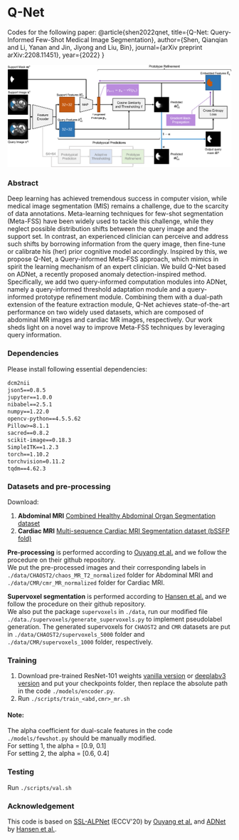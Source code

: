 # Q-Net
Codes for the following paper:
@article{shen2022qnet,
  title={Q-Net: Query-Informed Few-Shot Medical Image Segmentation},
  author={Shen, Qianqian and Li, Yanan and Jin, Jiyong and Liu, Bin},
  journal={arXiv preprint arXiv:2208.11451},
  year={2022}
}

![](https://github.com/ZJLAB-AMMI/Q-Net/blob/main/the_framework.png?raw=true) 

### Abstract
Deep learning has achieved tremendous success in computer vision, while medical image segmentation (MIS) remains a challenge, due to the scarcity of data annotations. Meta-learning techniques for few-shot segmentation (Meta-FSS) have been widely used to tackle this challenge, while they neglect possible distribution shifts between the query image and the support set. In contrast, an experienced clinician can perceive and address such shifts by borrowing information from the query image, then fine-tune or calibrate his (her) prior cognitive model accordingly. Inspired by this, we propose Q-Net, a Query-informed Meta-FSS approach, which mimics in spirit the learning mechanism of an expert clinician. We build Q-Net based on ADNet, a recently proposed anomaly detection-inspired method. Specifically, we add two query-informed computation modules into ADNet, namely a query-informed threshold adaptation module and a query-informed prototype refinement module. Combining them with a dual-path extension of the feature extraction module, Q-Net achieves state-of-the-art performance on two widely used datasets, which are composed of abdominal MR images and cardiac MR images, respectively. Our work sheds light on a novel way to improve Meta-FSS techniques by leveraging query information.  

<!-- Illustration of the proposed method in testing time. We use a shared feature encoder to learn deep feature maps in dual-path, corresponding to two feature scales: $32\times32$ and $64\times64$. The flows of operations are the same for these two paths, while we modularize the operations of the 2nd path and drawn them in gray to save space. In each path, we first learn one foreground prototype $\textbf{p}$ from the support features. Next we compute the similarity map between each query feature vector and the prototype. Then we predict the initial segmentation mask $\tilde{\textbf{m}}^q_{32}$ via anomaly detection performed on the similarity map with threshold $T$, which is learned from query image feature by two fully-connected layers. Then we refine the prototype by repeating the following two operations for a fixed number of times: (1) replacing the foreground feature vectors with the prototype; (2) minimizing a reconstruction loss. In training time, the prototype refinement module is turned off.   -->

### Dependencies
Please install following essential dependencies:
```
dcm2nii
json5==0.8.5
jupyter==1.0.0
nibabel==2.5.1
numpy==1.22.0
opencv-python==4.5.5.62
Pillow>=8.1.1
sacred==0.8.2
scikit-image==0.18.3
SimpleITK==1.2.3
torch==1.10.2
torchvision=0.11.2
tqdm==4.62.3
```

### Datasets and pre-processing
Download:  
1. **Abdominal MRI**  [Combined Healthy Abdominal Organ Segmentation dataset](https://chaos.grand-challenge.org/)  
2. **Cardiac MRI** [Multi-sequence Cardiac MRI Segmentation dataset (bSSFP fold)](http://www.sdspeople.fudan.edu.cn/zhuangxiahai/0/mscmrseg/)  

**Pre-processing** is performed according to [Ouyang et al.](https://github.com/cheng-01037/Self-supervised-Fewshot-Medical-Image-Segmentation.git) and we follow the procedure on their github repository.  
We put the pre-processed images and their corresponding labels in `./data/CHAOST2/chaos_MR_T2_normalized` folder for Abdominal MRI and `./data/CMR/cmr_MR_normalized` folder for Cardiac MRI.  

**Supervoxel segmentation** is performed according to [Hansen et al.](https://github.com/sha168/ADNet.git) and we follow the procedure on their github repository.  
We also put the package `supervoxels` in `./data`, run our modified file `./data./supervoxels/generate_supervoxels.py` to implement pseudolabel generation. The generated supervoxels for `CHAOST2` and `CMR` datasets are put in `./data/CHAOST2/supervoxels_5000` folder and `./data/CMR/supervoxels_1000` folder, respectively.  

### Training  
1. Download pre-trained ResNet-101 weights [vanilla version](https://download.pytorch.org/models/resnet101-63fe2227.pth) or [deeplabv3 version](https://download.pytorch.org/models/deeplabv3_resnet101_coco-586e9e4e.pth) and put your checkpoints folder, then replace the absolute path in the code `./models/encoder.py`.  
2. Run `./scripts/train_<abd,cmr>_mr.sh`  
#### Note:  
The alpha coefficient for dual-scale features in the code `./models/fewshot.py` should be manually modified.  
For setting 1, the alpha = [0.9, 0.1]  
For setting 2, the alpha = [0.6, 0.4]  

### Testing
Run `./scripts/val.sh`

### Acknowledgement
This code is based on [SSL-ALPNet](https://arxiv.org/abs/2007.09886v2) (ECCV'20) by [Ouyang et al.](https://github.com/cheng-01037/Self-supervised-Fewshot-Medical-Image-Segmentation.git) and [ADNet](https://www.sciencedirect.com/science/article/pii/S1361841522000378) by [Hansen et al.](https://github.com/sha168/ADNet.git). 
